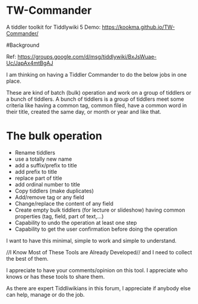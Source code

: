 # TW-Commander
A tiddler toolkit for Tiddlywiki 5
Demo: https://kookma.github.io/TW-Commander/


#Background

Ref: https://groups.google.com/d/msg/tiddlywiki/BxJsWuae-Uc/JapAx4mtBgAJ

I am thinking on having a Tiddler Commander to do the below jobs in one place.

These are kind of batch (bulk) operation and work on a group of tiddlers or a bunch of tiddlers.
A bunch of tiddlers is a group of tiddlers meet some criteria like having a common tag, common filed, have a common word in their title, created the same day, or month or year and like that.

# The bulk operation

* Rename tiddlers
* use  a totally new name
* add a suffix/prefix to title
* add prefix to title
* replace part of title
* add ordinal number to title 
* Copy tiddlers (make duplicates)
* Add/remove tag or any field
* Change/replace the content of any field
* Create empty bulk tiddlers (for lecture or slideshow) having common properties (tag, field, part of text,...)
* Capability to undo the operation at least one step
* Capability to get the user confirmation before doing the operation

I want to have this minimal, simple to work and simple to understand.

//I Know Most of These Tools are Already Developed// and I need to collect the best of them.

I appreciate to have your comments/opinion on this tool. I appreciate who knows or has these tools to share them.

As there are expert Tiddliwikians in this forum, I appreciate if anybody else can help, manage or do the job.

